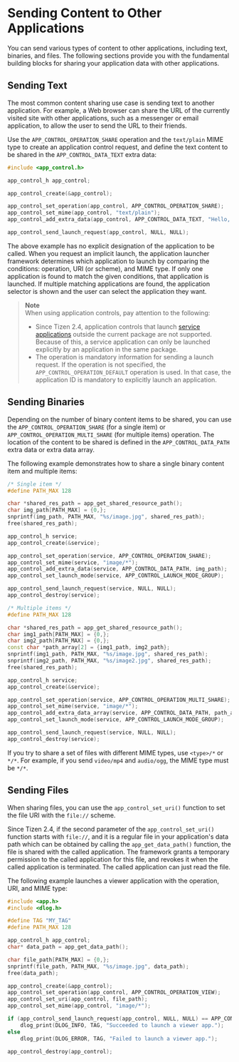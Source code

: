 
# Sending Content to Other Applications

You can send various types of content to other applications, including
text, binaries, and files. The following sections provide you with the
fundamental building blocks for sharing your application data with other
applications.


## Sending Text

The most common content sharing use case is sending text to another
application. For example, a Web browser can share the URL of the
currently visited site with other applications, such as a messenger or
email application, to allow the user to send the URL to their friends.

Use the `APP_CONTROL_OPERATION_SHARE` operation and the `text/plain`
MIME type to create an application control request, and define the text
content to be shared in the `APP_CONTROL_DATA_TEXT` extra data:

```c++
#include <app_control.h>

app_control_h app_control;

app_control_create(&app_control);

app_control_set_operation(app_control, APP_CONTROL_OPERATION_SHARE);
app_control_set_mime(app_control, "text/plain");
app_control_add_extra_data(app_control, APP_CONTROL_DATA_TEXT, "Hello, World!");

app_control_send_launch_request(app_control, NULL, NULL);
```

The above example has no explicit designation of the application to be
called. When you request an implicit launch, the application launcher
framework determines which application to launch by comparing the
conditions: operation, URI (or scheme), and MIME type. If only one
application is found to match the given conditions, that application is
launched. If multiple matching applications are found, the application
selector is shown and the user can select the application they want.

> **Note**  
> When using application controls, pay attention to the
following:  
> -   Since Tizen 2.4, application controls that launch [service
    applications](../../guides/app-management/service-app-n.md)    outside the current package are not supported. Because of this, a     service application can only be launched explicitly by an    application in the same package.
> -   The operation is mandatory information for sending a launch request.    If the operation is not specified, the
    `APP_CONTROL_OPERATION_DEFAULT` operation is used. In that case, the    application ID is mandatory to explicitly launch an application.



## Sending Binaries

Depending on the number of binary content items to be shared, you can
use the `APP_CONTROL_OPERATION_SHARE` (for a single item) or
`APP_CONTROL_OPERATION_MULTI_SHARE` (for multiple items) operation. The
location of the content to be shared is defined in the
`APP_CONTROL_DATA_PATH` extra data or extra data array.

The following example demonstrates how to share a single binary content
item and multiple items:

```c++
/* Single item */
#define PATH_MAX 128

char *shared_res_path = app_get_shared_resource_path();
char img_path[PATH_MAX] = {0,};
snprintf(img_path, PATH_MAX, "%s/image.jpg", shared_res_path);
free(shared_res_path);

app_control_h service;
app_control_create(&service);

app_control_set_operation(service, APP_CONTROL_OPERATION_SHARE);
app_control_set_mime(service, "image/*");
app_control_add_extra_data(service, APP_CONTROL_DATA_PATH, img_path);
app_control_set_launch_mode(service, APP_CONTROL_LAUNCH_MODE_GROUP);

app_control_send_launch_request(service, NULL, NULL);
app_control_destroy(service);

/* Multiple items */
#define PATH_MAX 128

char *shared_res_path = app_get_shared_resource_path();
char img1_path[PATH_MAX] = {0,};
char img2_path[PATH_MAX] = {0,};
const char *path_array[2] = {img1_path, img2_path};
snprintf(img1_path, PATH_MAX, "%s/image.jpg", shared_res_path);
snprintf(img2_path, PATH_MAX, "%s/image2.jpg", shared_res_path);
free(shared_res_path);

app_control_h service;
app_control_create(&service);

app_control_set_operation(service, APP_CONTROL_OPERATION_MULTI_SHARE);
app_control_set_mime(service, "image/*");
app_control_add_extra_data_array(service, APP_CONTROL_DATA_PATH, path_array, 2);
app_control_set_launch_mode(service, APP_CONTROL_LAUNCH_MODE_GROUP);

app_control_send_launch_request(service, NULL, NULL);
app_control_destroy(service);
```

If you try to share a set of files with different MIME types, use
`<type>/*` or `*/*`. For example, if you send `video/mp4` and
`audio/ogg`, the MIME type must be `*/*`.


## Sending Files

When sharing files, you can use the `app_control_set_uri()` function to
set the file URI with the `file://` scheme.

Since Tizen 2.4, if the second parameter of the `app_control_set_uri()`
function starts with `file://`, and it is a regular file in your
application's data path which can be obtained by calling the
`app_get_data_path()` function, the file is shared with the called
application. The framework grants a temporary permission to the called
application for this file, and revokes it when the called application is
terminated. The called application can just read the file.

The following example launches a viewer application with the operation,
URI, and MIME type:

```c++
#include <app.h>
#include <dlog.h>

#define TAG "MY_TAG"
#define PATH_MAX 128

app_control_h app_control;
char* data_path = app_get_data_path();

char file_path[PATH_MAX] = {0,};
snprintf(file_path, PATH_MAX, "%s/image.jpg", data_path);
free(data_path);

app_control_create(&app_control);
app_control_set_operation(app_control, APP_CONTROL_OPERATION_VIEW);
app_control_set_uri(app_control, file_path);
app_control_set_mime(app_control, "image/*");

if (app_control_send_launch_request(app_control, NULL, NULL) == APP_CONTROL_ERROR_NONE)
    dlog_print(DLOG_INFO, TAG, "Succeeded to launch a viewer app.");
else
    dlog_print(DLOG_ERROR, TAG, "Failed to launch a viewer app.");

app_control_destroy(app_control);
```
